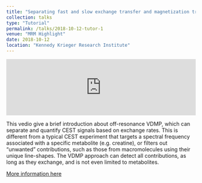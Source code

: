 ```yaml
---
title: "Separating fast and slow exchange transfer and magnetization transfer using off-resonance variable-delay multiple-pulse (VDMP) MRI"
collection: talks
type: "Tutorial"
permalink: /talks/2018-10-12-tutor-1
venue: "MRM Highlight"
date: 2018-10-12
location: "Kennedy Krieger Research Institute"
---
```


<iframe width="100%" src="https://www.youtube.com/embed/VJkf1i-HoBU" frameborder="0" allow="accelerometer; autoplay; encrypted-media; gyroscope; picture-in-picture" allowfullscreen></iframe>


This vedio give a brief introduction about off-resonance VDMP, which can separate and quantify CEST signals based on exchange rates. This is different from a typical CEST experiment that targets a spectral frequency associated with a specific metabolite (e.g. creatine), or filters out “unwanted” contributions, such as those from macromolecules using their unique line-shapes. The VDMP approach can detect all contributions, as long as they exchange, and is not even limited to metabolites.


<a href='https://blog.ismrm.org/2018/10/12/qa-with-lin-chen-and-jiadi-xu/' target="_blank">More information here</a>